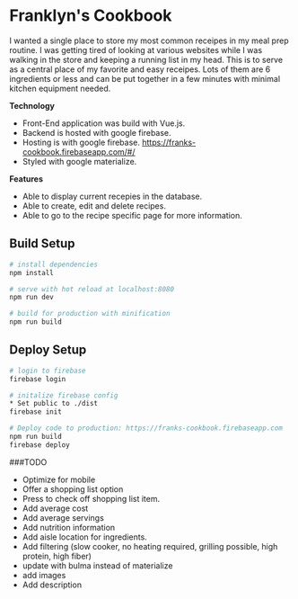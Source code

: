 # Franklyn's Cookbook
I wanted a single place to store my most common receipes in my meal prep routine. I was getting tired of looking at various websites while I was walking in the store and keeping a running list in my head. This is to serve as a central place of my favorite and easy receipes. Lots of them are 6 ingredients or less and can be put together in a few minutes with minimal kitchen equipment needed.

**Technology**
* Front-End application was build with Vue.js.
* Backend is hosted with google firebase.
* Hosting is with google firebase. https://franks-cookbook.firebaseapp.com/#/
* Styled with google materialize.

**Features**
* Able to display current recepies in the database.
* Able to create, edit and delete recipes.
* Able to go to the recipe specific page for more information.

## Build Setup

``` bash
# install dependencies
npm install

# serve with hot reload at localhost:8080
npm run dev

# build for production with minification
npm run build
```
## Deploy Setup

``` bash
# login to firebase
firebase login

# initalize firebase config
* Set public to ./dist
firebase init

# Deploy code to production: https://franks-cookbook.firebaseapp.com
npm run build
firebase deploy
```

###TODO
* Optimize for mobile
* Offer a shopping list option
* Press to check off shopping list item.
* Add average cost
* Add average servings
* Add nutrition information
* Add aisle location for ingredients.
* Add filtering (slow cooker, no heating required, grilling possible, high protein, high fiber)
* update with bulma instead of materialize
* add images
* Add description
